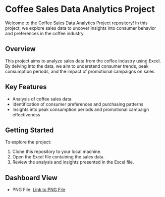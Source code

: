 
# Coffee Sales Data Analytics Project

Welcome to the Coffee Sales Data Analytics Project repository! In this project, we explore sales data to uncover insights into consumer behavior and preferences in the coffee industry.

## Overview

This project aims to analyze sales data from the coffee industry using Excel. By delving into the data, we aim to understand consumer trends, peak consumption periods, and the impact of promotional campaigns on sales.

## Key Features

- Analysis of coffee sales data
- Identification of consumer preferences and purchasing patterns
- Insights into peak consumption periods and promotional campaign effectiveness

## Getting Started

To explore the project:

1. Clone this repository to your local machine.
2. Open the Excel file containing the sales data.
3. Review the analysis and insights presented in the Excel file.



## Dashboard View


- PNG File: [Link to PNG File](#)



